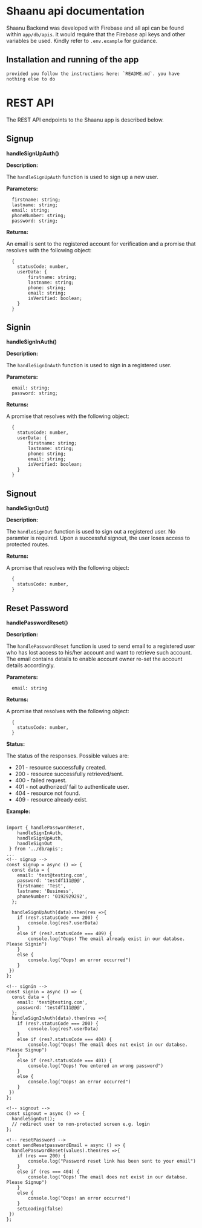 # Shaanu api documentation

Shaanu Backend was developed with Firebase and all api can be found within
`app/db/apis`.
it would require that the Firebase api keys and other variables be used. Kindly refer to `.env.example` for guidance.

## Installation and running of the app

    provided you follow the instructions here: `README.md`. you have nothing else to do

# REST API

The REST API endpoints to the Shaanu app is described below.

## Signup 

**handleSignUpAuth()**

**Description:**

The `handleSignUpAuth` function is used to sign up a new user.

**Parameters:**

```
  firstname: string;
  lastname: string;
  email: string;
  phoneNumber: string;
  password: string;

```

**Returns:**

An email is sent to the registered account for verification and a promise that resolves with the following object:

```
  {
    statusCode: number, 
    userData: {
        firstname: string; 
        lastname: string;  
        phone: string;  
        email: string; 
        isVerified: boolean;
    }
  }
```

## Signin

**handleSignInAuth()**

**Description:**

The `handleSignInAuth` function is used to sign in a registered user.

**Parameters:**

```
  email: string;
  password: string;

```

**Returns:**

A promise that resolves with the following object:

```
  {
    statusCode: number, 
    userData: {
        firstname: string; 
        lastname: string;  
        phone: string;  
        email: string; 
        isVerified: boolean;
    }
  }
```

## Signout

**handleSignOut()**

**Description:**

The `handleSignOut` function is used to sign out a registered user. No paramter is required. Upon a successful signout, the user loses access to protected routes.

**Returns:**

A promise that resolves with the following object:

```
  {
    statusCode: number, 
  }
```

## Reset Password 

**handlePasswordReset()**

**Description:**

The `handlePasswordReset` function is used to send email to a registered user who has lost access to his/her account and want to retrieve such account. The email contains details to enable account owner re-set the account details accordingly.

**Parameters:**

```
  email: string

```

**Returns:**

A promise that resolves with the following object:

```
  {
    statusCode: number, 
  }
```


**Status:**

The status of the responses. Possible values are:

- 201 - resource successfully created.
- 200 - resource successfully retrieved/sent.
- 400 - failed request.
- 401 - not authorized/ fail to authenticate user.
- 404 - resource not found.
- 409 - resource already exist.

**Example:**

```

import { handlePasswordReset,
    handleSignInAuth,
    handleSignUpAuth,
    handleSignOut
 } from '../db/apis';
...
<!-- signup -->
const signup = async () => {
  const data = {
    email: 'test@testing.com',
    password: 'testdf111@@@',
    firstname: 'Test',
    lastname: 'Business',
    phoneNumber: '0192929292',
  };

  handleSignUpAuth(data).then(res =>{
    if (res?.statusCode === 200) {
        console.log(res?.userData)
    }
    else if (res?.statusCode === 409) {
        console.log("Oops! The email already exist in our databse. Please Signin")
    }
    else {
        console.log("Oops! an error occurred")
    }
 })
};

<!-- signin -->
const signin = async () => {
  const data = {
    email: 'test@testing.com',
    password: 'testdf111@@@',
  };
  handleSignInAuth(data).then(res =>{
    if (res?.statusCode === 200) {
        console.log(res?.userData)
    }
    else if (res?.statusCode === 404) {
        console.log("Oops! The email does not exist in our databse. Please Signup")
    }
    else if (res?.statusCode === 401) {
        console.log("Oops! You entered an wrong password")
    }
    else {
        console.log("Oops! an error occurred")
    }
 })
};

<!-- signout -->
const signout = async () => {
  handleSignOut();
  // redirect user to non-protected screen e.g. login
};

<!-- resetPassword -->
const sendResetpasswordEmail = async () => {
  handlePasswordReset(values).then(res =>{
    if (res === 200) {
        console.log("Password reset link has been sent to your email")
    }
    else if (res === 404) {
        console.log("Oops! The email does not exist in our databse. Please Signup")
    }
    else {
        console.log("Oops! an error occurred")
    }
    setLoading(false)
 })
};


```
